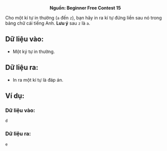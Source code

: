**<center>Nguồn: Beginner Free Contest 15</center>**

Cho một kí tự in thường (`a` đến `z`), bạn hãy in ra kí tự đứng liền sau nó trong bảng chữ cái tiếng Anh. **Lưu ý** sau `z` là `a`.

## Dữ liệu vào:
- Một ký tự in thường.

## Dữ liệu ra:
- In ra một kí tự là đáp án.

## Ví dụ:
### Dữ liệu vào:
```
d
```

### Dữ liệu ra:
```
e
```